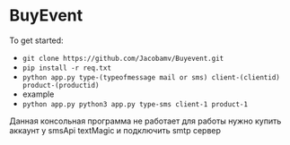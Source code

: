 BuyEvent
=============


To get started:
 - `git clone https://github.com/Jacobamv/Buyevent.git`
 - `pip install -r req.txt`
 - `python app.py type-(typeofmessage mail or sms) client-(clientid) product-(productid)`
 - example 
 - `python app.py python3 app.py type-sms client-1 product-1`




Данная консольная программа не работает для работы нужно купить аккаунт у smsApi textMagic и подключить smtp сервер

